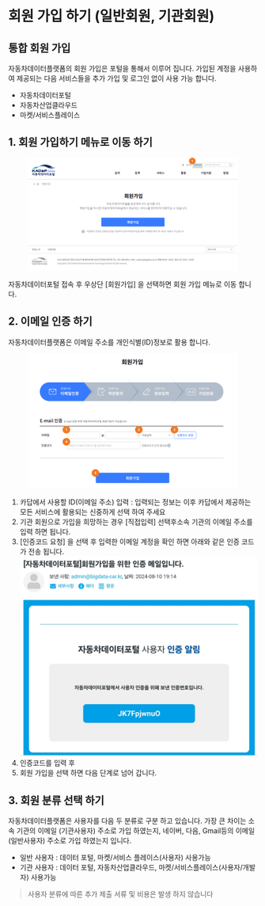 # 회원 가입 하기 (일반회원, 기관회원)

## 통합 회원 가입

자동차데이터플랫폼의 회원 가입은 포털을 통해서 이루어 집니다. 가입된 계정을 사용하여 제공되는 다음 서비스들을 추가 가입 및 로그인 없이 사용 가능 합니다.&#x20;

* 자동차데이터포털&#x20;
* 자동차산업클라우드&#x20;
* 마켓/서비스플레이스&#x20;

## 1.  회원 가입하기  메뉴로 이동 하기

<figure><img src="../.gitbook/assets/image (16).png" alt=""><figcaption></figcaption></figure>

자동차데이터포털 접속 후 우상단 \[회원가입] 을 선택하면 회원 가입 메뉴로 이동 합니다.&#x20;

## 2. 이메일 인증 하기&#x20;

자동차데이터플랫폼은 이메일 주소를 개인식별(ID)정보로 활용 합니다.

<figure><img src="../.gitbook/assets/image (17).png" alt=""><figcaption></figcaption></figure>

1. 카답에서 사용할 ID(이메일 주소) 입력 : 입력되는 정보는 이후 카답에서 제공하는 모든 서비스에 활용되는 신중하게 선택 하여 주세요
2. 기관 회원으로 가입을 희망하는 경우 \[직접입력] 선택후소속 기관의 이메일 주소를 입력 하면 됩니다.&#x20;
3. \[인증코드 요청] 을 선택 후 입력한 이메일 계정을 확인 하면 아래와 같은 인증 코드가 전송 됩니다.\
   ![](<../.gitbook/assets/image (18).png>)
4. 인증코드를 입력 후&#x20;
5. 회원 가입을 선택 하면 다음 단계로 넘어 갑니다.&#x20;

## 3. 회원 분류 선택 하기&#x20;

자동차데이터플랫폼은 사용자를  다음 두 분류로 구분 하고 있습니다. 가장 큰 차이는 소속 기관의 이메일 (기관사용자) 주소로 가입 하였는지, 네이버, 다음, Gmail등의 이메일(일반사용자) 주소로 가입 하였는지 입니다.&#x20;

* 일반 사용자 : 데이터 포털, 마켓/서비스 플레이스(사용자) 사용가능
* 기관 사용자 : 데이터 포털, 자동차산업클라우드, 마켓/서비스플레이스(사용자/개발자) 사용가능

> 사용자 분류에 따른 추가 제출 서류 및 비용은 발생 하지 않습니다





